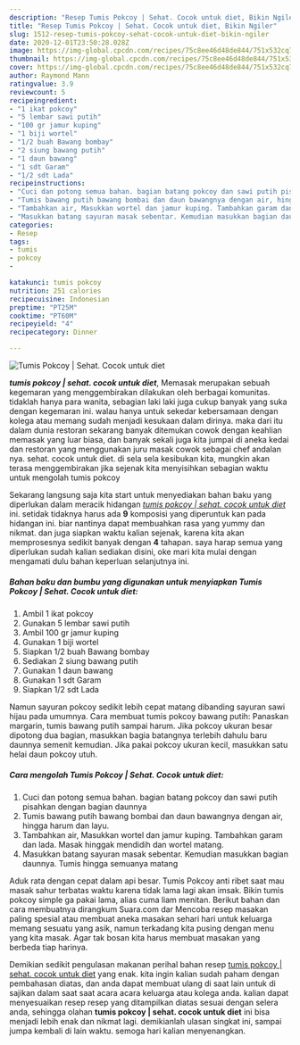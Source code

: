 ```yaml
---
description: "Resep Tumis Pokcoy | Sehat. Cocok untuk diet, Bikin Ngiler"
title: "Resep Tumis Pokcoy | Sehat. Cocok untuk diet, Bikin Ngiler"
slug: 1512-resep-tumis-pokcoy-sehat-cocok-untuk-diet-bikin-ngiler
date: 2020-12-01T23:50:28.028Z
image: https://img-global.cpcdn.com/recipes/75c8ee46d48de844/751x532cq70/tumis-pokcoy-sehat-cocok-untuk-diet-foto-resep-utama.jpg
thumbnail: https://img-global.cpcdn.com/recipes/75c8ee46d48de844/751x532cq70/tumis-pokcoy-sehat-cocok-untuk-diet-foto-resep-utama.jpg
cover: https://img-global.cpcdn.com/recipes/75c8ee46d48de844/751x532cq70/tumis-pokcoy-sehat-cocok-untuk-diet-foto-resep-utama.jpg
author: Raymond Mann
ratingvalue: 3.9
reviewcount: 5
recipeingredient:
- "1 ikat pokcoy"
- "5 lembar sawi putih"
- "100 gr jamur kuping"
- "1 biji wortel"
- "1/2 buah Bawang bombay"
- "2 siung bawang putih"
- "1 daun bawang"
- "1 sdt Garam"
- "1/2 sdt Lada"
recipeinstructions:
- "Cuci dan potong semua bahan. bagian batang pokcoy dan sawi putih pisahkan dengan bagian daunnya"
- "Tumis bawang putih bawang bombai dan daun bawangnya dengan air, hingga harum dan layu."
- "Tambahkan air, Masukkan wortel dan jamur kuping. Tambahkan garam dan lada. Masak hinggak mendidih dan wortel matang."
- "Masukkan batang sayuran masak sebentar. Kemudian masukkan bagian daunnya. Tumis hingga semuanya matang"
categories:
- Resep
tags:
- tumis
- pokcoy
- 

katakunci: tumis pokcoy  
nutrition: 251 calories
recipecuisine: Indonesian
preptime: "PT25M"
cooktime: "PT60M"
recipeyield: "4"
recipecategory: Dinner

---
```



![Tumis Pokcoy | Sehat. Cocok untuk diet](https://img-global.cpcdn.com/recipes/75c8ee46d48de844/751x532cq70/tumis-pokcoy-sehat-cocok-untuk-diet-foto-resep-utama.jpg)

<b><i>tumis pokcoy | sehat. cocok untuk diet</i></b>, Memasak merupakan sebuah kegemaran yang menggembirakan dilakukan oleh berbagai komunitas. tidaklah hanya para wanita, sebagian laki laki juga cukup banyak yang suka dengan kegemaran ini. walau hanya untuk sekedar kebersamaan dengan kolega atau memang sudah menjadi kesukaan dalam dirinya. maka dari itu dalam dunia restoran sekarang banyak ditemukan cowok dengan keahlian memasak yang luar biasa, dan banyak sekali juga kita jumpai di aneka kedai dan restoran yang menggunakan juru masak cowok sebagai chef andalan nya.
 sehat. cocok untuk diet</i>. di sela sela kesibukan kita, mungkin akan terasa menggembirakan jika sejenak kita menyisihkan sebagian waktu untuk mengolah tumis pokcoy 

Sekarang langsung saja kita start untuk menyediakan bahan baku yang diperlukan dalam meracik hidangan <u><i>tumis pokcoy | sehat. cocok untuk diet</i></u> ini. setidak tidaknya harus ada <b>9</b> komposisi yang diperuntuk kan pada hidangan ini. biar nantinya dapat membuahkan rasa yang yummy dan nikmat. dan juga siapkan waktu kalian sejenak, karena kita akan memprosesnya sedikit banyak dengan <b>4</b> tahapan. saya harap semua yang diperlukan sudah kalian sediakan disini, oke mari kita mulai dengan mengamati dulu bahan keperluan selanjutnya ini.

<!--inarticleads1-->

##### Bahan baku dan bumbu yang digunakan untuk menyiapkan Tumis Pokcoy | Sehat. Cocok untuk diet:

1. Ambil 1 ikat pokcoy
1. Gunakan 5 lembar sawi putih
1. Ambil 100 gr jamur kuping
1. Gunakan 1 biji wortel
1. Siapkan 1/2 buah Bawang bombay
1. Sediakan 2 siung bawang putih
1. Gunakan 1 daun bawang
1. Gunakan 1 sdt Garam
1. Siapkan 1/2 sdt Lada


Namun sayuran pokcoy sedikit lebih cepat matang dibanding sayuran sawi hijau pada umumnya. Cara membuat tumis pokcoy bawang putih: Panaskan margarin, tumis bawang putih sampai harum. Jika pokcoy ukuran besar dipotong dua bagian, masukkan bagia batangnya terlebih dahulu baru daunnya semenit kemudian. Jika pakai pokcoy ukuran kecil, masukkan satu helai daun pokcoy utuh. 

<!--inarticleads2-->

##### Cara mengolah Tumis Pokcoy | Sehat. Cocok untuk diet:

1. Cuci dan potong semua bahan. bagian batang pokcoy dan sawi putih pisahkan dengan bagian daunnya
1. Tumis bawang putih bawang bombai dan daun bawangnya dengan air, hingga harum dan layu.
1. Tambahkan air, Masukkan wortel dan jamur kuping. Tambahkan garam dan lada. Masak hinggak mendidih dan wortel matang.
1. Masukkan batang sayuran masak sebentar. Kemudian masukkan bagian daunnya. Tumis hingga semuanya matang


Aduk rata dengan cepat dalam api besar. Tumis Pokcoy anti ribet saat mau masak sahur terbatas waktu karena tidak lama lagi akan imsak. Bikin tumis pokcoy simple ga pakai lama, alias cuma liam menitan. Berikut bahan dan cara membuatnya dirangkum Suara.com dar Mencoba resep masakan paling spesial atau membuat aneka masakan sehari hari untuk keluarga memang sesuatu yang asik, namun terkadang kita pusing dengan menu yang kita masak. Agar tak bosan kita harus membuat masakan yang berbeda tiap harinya. 

Demikian sedikit pengulasan makanan perihal bahan resep <u>tumis pokcoy | sehat. cocok untuk diet</u> yang enak. kita ingin kalian sudah paham dengan pembahasan diatas, dan anda dapat membuat ulang di saat lain untuk di sajikan dalam saat saat acara acara keluarga atau kolega anda. kalian dapat menyesuaikan resep resep yang ditampilkan diatas sesuai dengan selera anda, sehingga olahan <b>tumis pokcoy | sehat. cocok untuk diet</b> ini bisa menjadi lebih enak dan nikmat lagi. demikianlah ulasan singkat ini, sampai jumpa kembali di lain waktu. semoga hari kalian menyenangkan.
